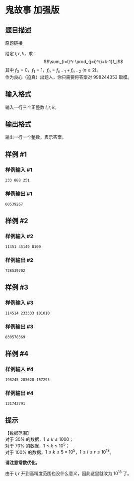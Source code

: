 # 鬼故事 加强版

## 题目描述

[原题链接](https://www.luogu.com.cn/problem/P5126)

给定 $l,r,k$，求：
$$\sum_{i=l}^r \prod_{j=i}^{i+k-1}f_j$$
其中 $f_0= 0$，$f_1 = 1$，$f_n = f_{n-1}+f_{n-2} \ (n \geq 2)$。  
作为良心（迫真）出题人，你只需要将答案对 $998244353$ 取模。



## 输入格式

输入一行三个正整数 $l,r,k$。

## 输出格式

输出一行一个整数，表示答案。

## 样例 #1

### 样例输入 #1
```
233 888 251
```

### 样例输出 #1

```
60539267
```

## 样例 #2

### 样例输入 #2
```
11451 45149 8100
```

### 样例输出 #2

```
728539702
```

## 样例 #3

### 样例输入 #3
```
114514 233333 101010
```

### 样例输出 #3

```
830578369
```

## 样例 #4

### 样例输入 #4
```
198245 285628 157293
```

### 样例输出 #4

```
121742791
```

## 提示

【数据范围】     
对于 $30\%$ 的数据，$1\le k \le 1000$；  
对于 $70\%$ 的数据，$1\le k \le 10^5$；  
对于 $100\%$ 的数据，$1\le k \le 5 \times 10^5$，$1\le l \le r \le 10^{18}$。

**请注意常数优化。**

由于 $l,r$ 开到高精度范围也没什么意义，因此这里就改为 $10^{18}$ 了。
